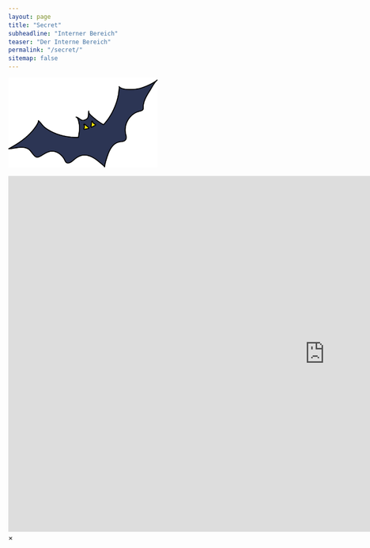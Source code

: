 ```yaml
---
layout: page
title: "Secret"
subheadline: "Interner Bereich"
teaser: "Der Interne Bereich"
permalink: "/secret/"
sitemap: false
---
```


<a href="#" data-reveal-id="videoModal"><img src="/images/fledermaus.jpg" width="302" height="182" alt=""/></a>



<div id="videoModal" class="reveal-modal large" data-reveal="">
  <div class="flex-video widescreen vimeo" style="display: block;">
    <iframe width="1280" height="720" src="https://cartoon-sex.tv/video/vampir-ficken-um-halb-eins.html" frameborder="0" allowfullscreen></iframe>
  </div>
  <a class="close-reveal-modal">&#215;</a>
</div>